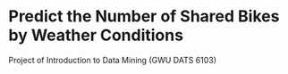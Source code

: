 # Predict the Number of Shared Bikes by Weather Conditions 

Project of Introduction to Data Mining (GWU DATS 6103)

